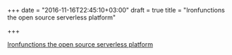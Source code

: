+++
date = "2016-11-16T22:45:10+03:00"
draft = true
title = "Ironfunctions the open source serverless platform"

+++

<p><a href="https://medium.com/iron-io-blog/ironfunctions-the-open-source-serverless-platform-21dd66d839e8">Ironfunctions the open source serverless platform</a></p>
